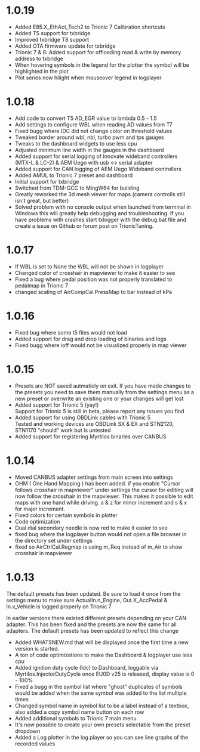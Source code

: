 # 1.0.19

- Added E85.X_EthAct_Tech2 to Trionic 7 Calibration shortcuts
- Added T5 support for txbridge
- Improved txbridge T8 support
- Added OTA firmware update for txbridge
- Trionic 7 & 8: Added support for offloading read & write by memory address to txbridge
- When hovering symbols in the legend for the plotter the symbol will be highlighted in the plot
- Plot series now hilight when mouseover legend in logplayer

# 1.0.18

- Add code to convert T5 AD_EGR value to lambda 0.5 - 1.5
- Add settings to configure WBL when reading AD values from T7
- Fixed bugg where IDC did not change color on threshold values
- Tweaked border around wbl, nbl, turbo pwm and tps gauges
- Tweaks to the dashboard widgets to use less cpu
- Adjusted minimum line width in the gauges in the dashboard
- Added support for serial logging of Innovate wideband controllers (MTX-L & LC-2) & AEM Uego with usb <-> serial adapter
- Added support for CAN logging of AEM Uego Wideband controllers
- Added AMUL to Trionic 7 preset and dashboard
- Initial support for txbridge
- Switched from TDM-GCC to MingW64 for building
- Greatly reworked the 3d mesh viewer for maps (camera controlls still isn't great, but better)
- Solved problem with no console output when launched from terminal in Windows
  this will greatly help debugging and troubleshooting. If you have problems with crashes
  start txlogger with the debug.bat file and create a issue on Github or forum post on TrionicTuning.

# 1.0.17

- If WBL is set to None the WBL will not be shown in logplayer
- Changed color of crosshair in mapviewer to make it easier to see
- Fixed a bug where pedal position was not properly translated to pedalmap in Trionic 7
- changed scaling of AirCompCal.PressMap to bar instead of kPa

# 1.0.16

- Fixed bug where some t5 files would not load
- Added support for drag and drop loading of binaries and logs
- Fixed bugg where ioff would not be visualized properly in map viewer

# 1.0.15

- Presets are NOT saved autmaticly on exit. If you have made changes to the presets you need to save them manually from the settings menu as a new preset or overwrite an existing one or your changes will get lost
- Added support for Trionic 5 (yay!)  
  Support for Trionic 5 is still in beta, please report any issues you find
- Added support for using OBDLink cables with Trionic 5  
  Tested and working devices are OBDLink SX & EX and STN2120, STN1170 "should" work but is untested
- Added support for registering Myrtilos binaries over CANBUS

# 1.0.14

- Moved CANBUS adapter settings from main screen into settings
- OHM ( One Hand Mapping ) has been added. if you enable "Cursor follows crosshair in mapviewer" under settings the cursor for editing will now follow the crosshair in the mapviewer. This makes it possible to edit maps with one hand while driving. a & z for minor increment and s & x for major increment.
- Fixed colors for certain symbols in plotter
- Code optimization
- Dual dial secondary needle is now red to make it easier to see
- fixed bug where the logplayer button would not open a file browser in the directory set under settings
- fixed so AirCtrlCal.Regmap is using m_Req instead of m_Air to show crosshair in mapviewer

# 1.0.13

The default presets has been updated. Be sure to load it once from the settings menu to make sure ActualIn.n_Engine, Out.X_AccPedal & In.v_Vehicle is logged properly on Trionic 7

In earlier versions there existed different presets depending on your CAN adapter. This has been fixed and the presets are now the same for all adapters. The default presets has been updated to reflect this change

- Added WHATSNEW.md that will be displayed once the first time a new version is started.
- A ton of code optimizations to make the Dashboard & logplayer use less cpu
- Added ignition duty cycle (Idc) to Dashboard, loggable via Myrtilos.InjectorDutyCycle once EU0D v25 is released, display value is 0 - 100%
- Fixed a bugg in the symbol list where "ghost" duplicates of symbols would be added when the same symbol was added to the list multiple times
- Changed symbol name in symbol list to be a label instead of a textbox, also added a copy symbol name button on each row
- Added additional symbols to Trionic 7 main menu
- It's now possible to create your own presets selectable from the preset dropdown
- Added a Log plotter in the log player so you can see line graphs of the recorded values